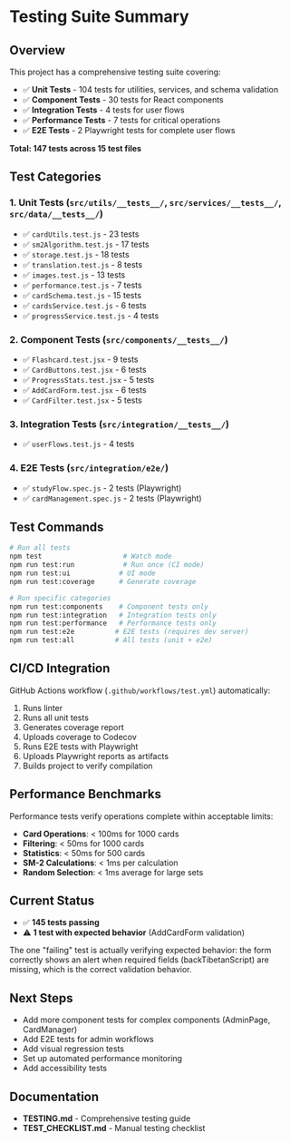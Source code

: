 # Testing Suite Summary

## Overview

This project has a comprehensive testing suite covering:

- ✅ **Unit Tests** - 104 tests for utilities, services, and schema validation
- ✅ **Component Tests** - 30 tests for React components
- ✅ **Integration Tests** - 4 tests for user flows
- ✅ **Performance Tests** - 7 tests for critical operations
- ✅ **E2E Tests** - 2 Playwright tests for complete user flows

**Total: 147 tests across 15 test files**

## Test Categories

### 1. Unit Tests (`src/utils/__tests__/`, `src/services/__tests__/`, `src/data/__tests__/`)

- ✅ `cardUtils.test.js` - 23 tests
- ✅ `sm2Algorithm.test.js` - 17 tests  
- ✅ `storage.test.js` - 18 tests
- ✅ `translation.test.js` - 8 tests
- ✅ `images.test.js` - 13 tests
- ✅ `performance.test.js` - 7 tests
- ✅ `cardSchema.test.js` - 15 tests
- ✅ `cardsService.test.js` - 6 tests
- ✅ `progressService.test.js` - 4 tests

### 2. Component Tests (`src/components/__tests__/`)

- ✅ `Flashcard.test.jsx` - 9 tests
- ✅ `CardButtons.test.jsx` - 6 tests
- ✅ `ProgressStats.test.jsx` - 5 tests
- ✅ `AddCardForm.test.jsx` - 6 tests
- ✅ `CardFilter.test.jsx` - 5 tests

### 3. Integration Tests (`src/integration/__tests__/`)

- ✅ `userFlows.test.js` - 4 tests

### 4. E2E Tests (`src/integration/e2e/`)

- ✅ `studyFlow.spec.js` - 2 tests (Playwright)
- ✅ `cardManagement.spec.js` - 2 tests (Playwright)

## Test Commands

```bash
# Run all tests
npm test                    # Watch mode
npm run test:run            # Run once (CI mode)
npm run test:ui            # UI mode
npm run test:coverage      # Generate coverage

# Run specific categories
npm run test:components    # Component tests only
npm run test:integration   # Integration tests only
npm run test:performance   # Performance tests only
npm run test:e2e          # E2E tests (requires dev server)
npm run test:all          # All tests (unit + e2e)
```

## CI/CD Integration

GitHub Actions workflow (`.github/workflows/test.yml`) automatically:

1. Runs linter
2. Runs all unit tests
3. Generates coverage report
4. Uploads coverage to Codecov
5. Runs E2E tests with Playwright
6. Uploads Playwright reports as artifacts
7. Builds project to verify compilation

## Performance Benchmarks

Performance tests verify operations complete within acceptable limits:

- **Card Operations**: < 100ms for 1000 cards
- **Filtering**: < 50ms for 1000 cards  
- **Statistics**: < 50ms for 500 cards
- **SM-2 Calculations**: < 1ms per calculation
- **Random Selection**: < 1ms average for large sets

## Current Status

- ✅ **145 tests passing**
- ⚠️ **1 test with expected behavior** (AddCardForm validation)

The one "failing" test is actually verifying expected behavior: the form correctly shows an alert when required fields (backTibetanScript) are missing, which is the correct validation behavior.

## Next Steps

- Add more component tests for complex components (AdminPage, CardManager)
- Add E2E tests for admin workflows
- Add visual regression tests
- Set up automated performance monitoring
- Add accessibility tests

## Documentation

- **TESTING.md** - Comprehensive testing guide
- **TEST_CHECKLIST.md** - Manual testing checklist

